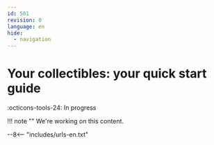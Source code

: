 ```yaml
---
id: 501
revision: 0
language: en
hide:
  - navigation
---
```


# Your collectibles: your quick start guide

 :octicons-tools-24: In progress

!!! note ""
     We're working on this content.

--8<-- "includes/urls-en.txt"
